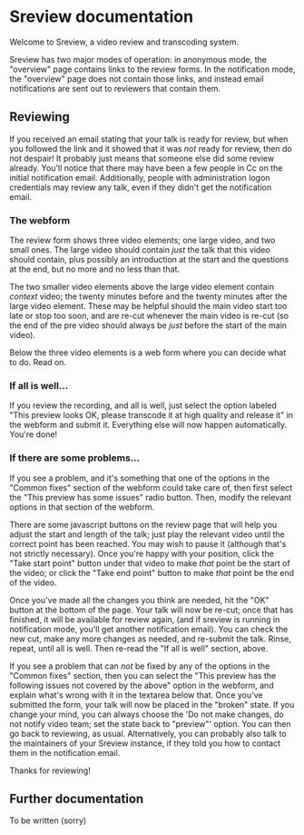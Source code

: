 # Sreview documentation

Welcome to Sreview, a video review and transcoding system.

Sreview has two major modes of operation: in anonymous mode, the
"overview" page contains links to the review forms. In the notification
mode, the "overview" page does not contain those links, and instead
email notifications are sent out to reviewers that contain them.

## Reviewing

If you received an email stating that your talk is ready for review, but
when you followed the link and it showed that it was *not* ready for
review, then do not despair! It probably just means that someone else
did some review already. You'll notice that there may have been a few
people in Cc on the initial notification email. Additionally, people
with administration logon credentials may review any talk, even if they
didn't get the notification email.

### The webform

The review form shows three video elements; one large video, and two
small ones. The large video should contain *just* the talk that this
video should contain, plus possibly an introduction at the start and the
questions at the end, but no more and no less than that.

The two smaller video elements above the large video element contain
*context* video; the twenty minutes before and the twenty minutes after
the large video element. These may be helpful should the main video
start too late or stop too soon, and are re-cut whenever the main video
is re-cut (so the end of the pre video should always be *just* before
the start of the main video).

Below the three video elements is a web form where you can decide what
to do. Read on.

### If all is well...

If you review the recording, and all is well, just select the option
labeled "This preview looks OK, please transcode it at high quality and
release it" in the webform and submit it. Everything else will now
happen automatically. You're done!

### If there are some problems...

If you see a problem, and it's something that one of the options in the
"Common fixes" section of the webform could take care of, then first
select the "This preview has some issues" radio button. Then, modify the
relevant options in that section of the webform.

There are some javascript buttons on the review page that will help you
adjust the start and length of the talk; just play the relevant video
until the correct point has been reached. You may wish to pause it
(although that's not strictly necessary). Once you're happy with your
position, click the "Take start point" button under that video to make
*that* point be the start of the video; or click the "Take end point"
button to make *that* point be the end of the video.

Once you've made all the changes you think are needed, hit the "OK"
button at the bottom of the page. Your talk will now be re-cut; once
that has finished, it will be available for review again, (and if
sreview is running in notification mode, you'll get another notification
email). You can check the new cut, make any more changes as needed, and
re-submit the talk. Rinse, repeat, until all is well. Then re-read the
"If all is well" section, above.

If you see a problem that can *not* be fixed by any of the options in
the "Common fixes" section, then you can select the "This preview has
the following issues not covered by the above" option in the webform,
and explain what's wrong with it in the textarea below that. Once you've
submitted the form, your talk will now be placed in the "broken" state.
If you change your mind, you can always choose the 'Do not make changes,
do not notify video team; set the state back to "preview"' option. You
can then go back to reviewing, as usual. Alternatively, you can probably
also talk to the maintainers of your Sreview instance, if they told you
how to contact them in the notification email.

Thanks for reviewing!

## Further documentation

To be written (sorry)
